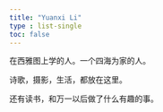 ```yaml
---
title: "Yuanxi Li"
type : list-single
toc: false
---
```


在西雅图上学的人。一个四海为家的人。

诗歌，摄影，生活，都放在这里。

还有读书，和万一以后做了什么有趣的事。






